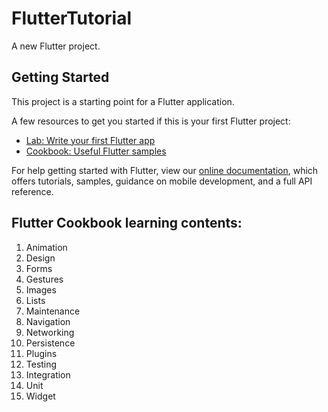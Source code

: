 # FlutterTutorial

A new Flutter project.

## Getting Started

This project is a starting point for a Flutter application.

A few resources to get you started if this is your first Flutter project:

- [Lab: Write your first Flutter app](https://flutter.dev/docs/get-started/codelab)
- [Cookbook: Useful Flutter samples](https://flutter.dev/docs/cookbook)

For help getting started with Flutter, view our
[online documentation](https://flutter.dev/docs), which offers tutorials,
samples, guidance on mobile development, and a full API reference.

## Flutter Cookbook learning contents:
1. Animation
2. Design
3. Forms
4. Gestures
5. Images
6. Lists
7. Maintenance
8. Navigation
9. Networking
10. Persistence
11. Plugins
12. Testing
13. Integration
14. Unit
15. Widget
